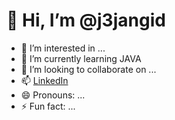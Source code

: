 # 👋 Hi, I’m @j3jangid
- 👀 I’m interested in ...
- 🌱 I’m currently learning JAVA
- 💞️ I’m looking to collaborate on ...
- 📫 [LinkedIn](linkedin.com/in/j3-jangid)
- 😄 Pronouns: ...
- ⚡ Fun fact: ...

<!---
j3jangid/j3jangid is a ✨ special ✨ repository because its `README.md` (this file) appears on your GitHub profile.
You can click the Preview link to take a look at your changes.
--->
